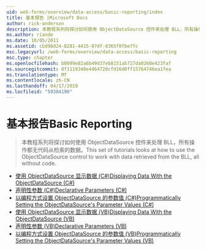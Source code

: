 ```yaml
---
uid: web-forms/overview/data-access/basic-reporting/index
title: 基本报告 |Microsoft Docs
author: rick-anderson
description: 本教程系列将探讨如何使用 ObjectDataSource 控件来处理 BLL，所有操作都无代码从检索的数据。
ms.author: riande
ms.date: 10/05/2011
ms.assetid: cbd98d24-8281-4415-87df-8365f0fbe7fc
msc.legacyurl: /web-forms/overview/data-access/basic-reporting
msc.type: chapter
ms.openlocfilehash: b0099e82a6b49d37eb8151ab727da0260e423faf
ms.sourcegitcommit: 0f1119340e4464720cfd16d0ff15764746ea1fea
ms.translationtype: MT
ms.contentlocale: zh-CN
ms.lasthandoff: 04/17/2019
ms.locfileid: "59384196"
---
```

# <a name="basic-reporting"></a><span data-ttu-id="a0be1-103">基本报告</span><span class="sxs-lookup"><span data-stu-id="a0be1-103">Basic Reporting</span></span>

> <span data-ttu-id="a0be1-104">本教程系列将探讨如何使用 ObjectDataSource 控件来处理 BLL，所有操作都无代码从检索的数据。</span><span class="sxs-lookup"><span data-stu-id="a0be1-104">This set of tutorials looks at how to use the ObjectDataSource control to work with data retrieved from the BLL, all without code.</span></span>


- [<span data-ttu-id="a0be1-105">使用 ObjectDataSource 显示数据 (C#)</span><span class="sxs-lookup"><span data-stu-id="a0be1-105">Displaying Data With the ObjectDataSource (C#)</span></span>](displaying-data-with-the-objectdatasource-cs.md)
- [<span data-ttu-id="a0be1-106">声明性参数 (C#)</span><span class="sxs-lookup"><span data-stu-id="a0be1-106">Declarative Parameters (C#)</span></span>](declarative-parameters-cs.md)
- [<span data-ttu-id="a0be1-107">以编程方式设置 ObjectDataSource 的参数值 (C#)</span><span class="sxs-lookup"><span data-stu-id="a0be1-107">Programmatically Setting the ObjectDataSource's Parameter Values (C#)</span></span>](programmatically-setting-the-objectdatasource-s-parameter-values-cs.md)
- [<span data-ttu-id="a0be1-108">使用 ObjectDataSource 显示数据 (VB)</span><span class="sxs-lookup"><span data-stu-id="a0be1-108">Displaying Data With the ObjectDataSource (VB)</span></span>](displaying-data-with-the-objectdatasource-vb.md)
- [<span data-ttu-id="a0be1-109">声明性参数 (VB)</span><span class="sxs-lookup"><span data-stu-id="a0be1-109">Declarative Parameters (VB)</span></span>](declarative-parameters-vb.md)
- [<span data-ttu-id="a0be1-110">以编程方式设置 ObjectDataSource 的参数值 (VB)</span><span class="sxs-lookup"><span data-stu-id="a0be1-110">Programmatically Setting the ObjectDataSource's Parameter Values (VB)</span></span>](programmatically-setting-the-objectdatasource-s-parameter-values-vb.md)
